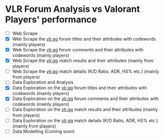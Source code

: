 # VLR Forum Analysis vs Valorant Players' performance

- [ ] Web Scrape
-   [x] Web Scrape the [vlr.gg](https://www.vlr.gg/) forum titles and their attributes with codewords (mainly players)
-   [x] Web Scrape the [vlr.gg](https://www.vlr.gg/) forum comments and their attributes with codewords (mainly players)
-   [x] Web Scrape the [vlr.gg](https://www.vlr.gg/) match results and their attributes (mainly from players)
-   [ ] Web Scrape the [vlr.gg](https://www.vlr.gg/) match details (K/D Ratio, ADR, HS% etc.) (mainly from players)
- [ ] Data Exploration and Analysis
-   [x] Data Exploration on the [vlr.gg](https://www.vlr.gg/) forum titles and their attributes with codewords (mainly players)
-   [x] Data Exploration on the [vlr.gg](https://www.vlr.gg/) forum comments and their attributes with codewords (mainly players)
-   [ ] Data Exploration on the [vlr.gg](https://www.vlr.gg/) match results and their attributes (mainly from players)
-   [ ] Data Exploration on the [vlr.gg](https://www.vlr.gg/) match details (K/D Ratio, ADR, HS% etc.) (mainly from players)
- [ ] Data Modelling (Coming soon)
